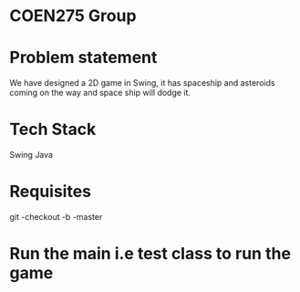 # COEN275 Group 

# Problem statement

We have designed a 2D game in Swing, it has spaceship and asteroids coming on the way and space
ship will dodge it.

# Tech Stack

Swing
Java

# Requisites

git -checkout -b -master

# Run the main i.e test class to run the game



